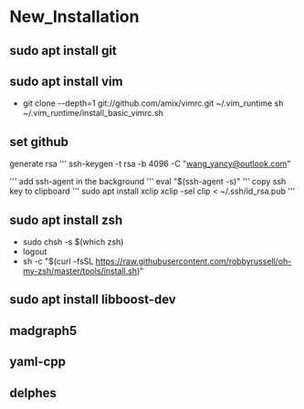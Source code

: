 # New_Installation


## sudo apt install git 
## sudo apt install vim 
   - git clone --depth=1 git://github.com/amix/vimrc.git ~/.vim_runtime
     sh ~/.vim_runtime/install_basic_vimrc.sh
## set github
   generate rsa
   '''
   ssh-keygen -t rsa -b 4096 -C "wang_yancy@outlook.com"

   '''
	add ssh-agent in the background
	'''
	eval "$(ssh-agent -s)"
	'''
    copy ssh key to clipboard
	'''
	sudo apt install xclip
	xclip -sel clip < ~/.ssh/id_rsa.pub
	'''
## sudo apt install zsh
   - sudo chsh -s $(which zsh)
   - logout 
   - sh -c "$(curl -fsSL https://raw.githubusercontent.com/robbyrussell/oh-my-zsh/master/tools/install.sh)"


## sudo apt install libboost-dev
## madgraph5
## yaml-cpp
## delphes
 

